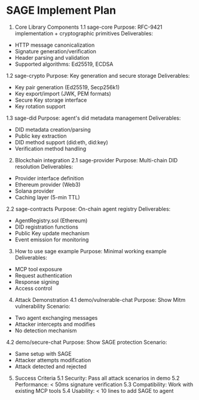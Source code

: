 # SAGE Implement Plan

1. Core Library Components
1.1 sage-core
Purpose: RFC-9421 implementation + cryptographic primitives
Deliverables:
- HTTP message canonicalization
- Signature generation/verification
- Header parsing and validation
- Supported algorithms: Ed25519, ECDSA

1.2 sage-crypto
Purpose: Key generation and secure storage
Deliverables:
- Key pair generation (Ed25519, Secp256k1)
- Key export/import (JWK, PEM formats)
- Secure Key storage interface
- Key rotation support

1.3 sage-did
Purpose: agent's did metadata management
Deliverables:
- DID metadata creation/parsing
- Public key extraction
- DID method support (did:eth, did:key)
- Verification method handling

2. Blockchain integration
2.1 sage-provider
Purpose: Multi-chain DID resolution
Deliverables:
- Provider interface definition
- Ethereum provider (Web3)
- Solana provider
- Caching layer (5-min TTL)

2.2 sage-contracts
Purpose: On-chain agent registry
Deliverables:
- AgentRegistry.sol (Ethereum)
- DID registration functions
- Public Key update mechanism
- Event emission for monitoring

3. How to use sage example
Purpose: Minimal working example
Deliverables:
- MCP tool exposure
- Request authentication
- Response signing
- Access control

4. Attack Demonstration
4.1 demo/vulnerable-chat
Purpose: Show Mitm vulnerability
Scenario:
- Two agent exchanging messages
- Attacker intercepts and modifies
- No detection mechanism

4.2 demo/secure-chat
Purpose: Show SAGE protection
Scenario:
- Same setup with SAGE
- Attacker attempts modification
- Attack detected and rejected

5. Success Criteria
5.1 Security: Pass all attack scenarios in demo
5.2 Performance: < 50ms signature verification
5.3 Compatibility: Work with existing MCP tools
5.4 Usability: < 10 lines to add SAGE to agent




